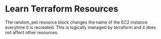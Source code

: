 # Learn Terraform Resources

The random_pet resource block changes the name of the EC2 instance everytime it is recreated. This is logically managed by terraform and it does not affect other resources.
